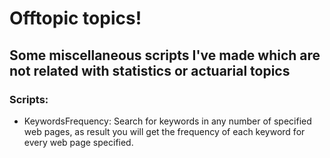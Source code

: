 # Offtopic topics!

## Some miscellaneous scripts I've made which are not related with statistics or actuarial topics

### Scripts:

* KeywordsFrequency: Search for keywords in any number of specified web pages, as result you will get the frequency of each keyword for 
every web page specified.

